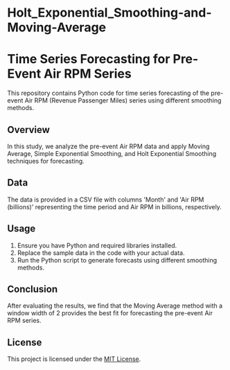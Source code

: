 # Holt_Exponential_Smoothing-and-Moving-Average

# Time Series Forecasting for Pre-Event Air RPM Series

This repository contains Python code for time series forecasting of the pre-event Air RPM (Revenue Passenger Miles) series using different smoothing methods.

## Overview

In this study, we analyze the pre-event Air RPM data and apply Moving Average, Simple Exponential Smoothing, and Holt Exponential Smoothing techniques for forecasting.

## Data

The data is provided in a CSV file with columns 'Month' and 'Air RPM (billions)' representing the time period and Air RPM in billions, respectively.

## Usage

1. Ensure you have Python and required libraries installed.
2. Replace the sample data in the code with your actual data.
3. Run the Python script to generate forecasts using different smoothing methods.

## Conclusion

After evaluating the results, we find that the Moving Average method with a window width of 2 provides the best fit for forecasting the pre-event Air RPM series.

## License

This project is licensed under the [MIT License](LICENSE).
